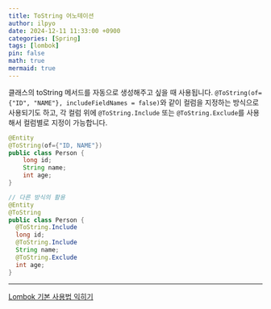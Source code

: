 ```yaml
---
title: ToString 어노테이션
author: ilpyo
date: 2024-12-11 11:33:00 +0900
categories: [Spring]
tags: [lombok]
pin: false
math: true
mermaid: true
---
```


클래스의 toString 메서드를 자동으로 생성해주고 싶을 때 사용됩니다. ```@ToString(of={"ID", "NAME"}, includeFieldNames = false)```와 같이 컬럼을 지정하는 방식으로 사용되기도 하고, 각 컬럼 위에 ```@ToString.Include``` 또는 ```@ToString.Exclude```를 사용해서 컬럼별로 지정이 가능합니다.
```java
@Entity
@ToString(of={"ID, NAME"})
public class Person {
    long id;
    String name;
    int age;
}

// 다른 방식의 활용
@Entity
@ToString
public class Person {
  @ToString.Include  
  long id;
  @ToString.Include
  String name;
  @ToString.Exclude
  int age;
}
```
---
[Lombok 기본 사용법 익히기](https://advenoh.tistory.com/24)




